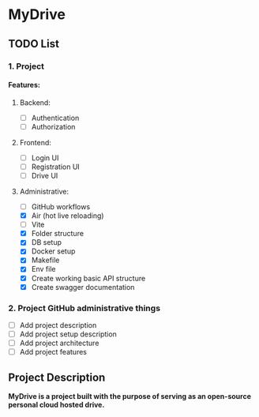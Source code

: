 # MyDrive

## TODO List

### 1. Project

#### Features: 

1. Backend:

   - [ ] Authentication
   - [ ] Authorization
   
2. Frontend:

   - [ ] Login UI
   - [ ] Registration UI
   - [ ] Drive UI

3. Administrative:
    - [ ] GitHub workflows
    - [x] Air (hot live reloading)
    - [ ] Vite
    - [X] Folder structure
    - [X] DB setup
    - [X] Docker setup
    - [X] Makefile 
    - [X] Env file
    - [X] Create working basic API structure
    - [X] Create swagger documentation

### 2. Project GitHub administrative things
   - [ ] Add project description
   - [ ] Add project setup description
   - [ ] Add project architecture
   - [ ] Add project features

## Project Description

**MyDrive is a project built with the purpose of serving as an open-source personal cloud hosted drive.**